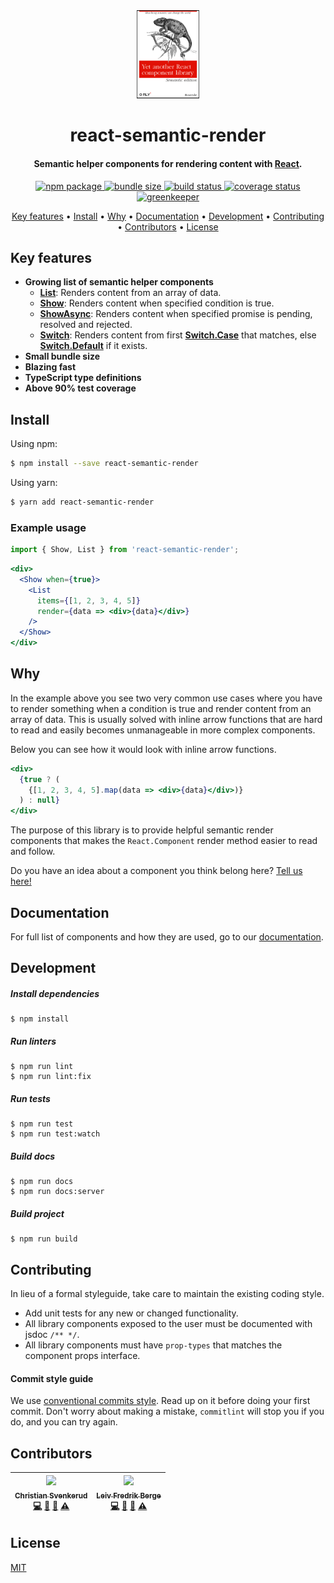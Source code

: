<div align="center">

  <img src='./media/logo.png' width="20%" alt='logo' />

  <h1>react-semantic-render</h1>

  <h4>Semantic helper components for rendering content with <a href="https://reactjs.org/" target="_blank">React</a>.</h4>

  <p>
    <a href="https://www.npmjs.com/package/react-semantic-render">
      <img src="https://img.shields.io/npm/v/react-semantic-render.svg" alt="npm package" />
    </a>
    <a href="https://bundlephobia.com/result?p=react-semantic-render">
      <img src="https://img.shields.io/bundlephobia/min/react-semantic-render.svg" alt="bundle size" />
    </a>
    <a href="https://travis-ci.com/csvenke/react-semantic-render">
      <img src="https://travis-ci.com/csvenke/react-semantic-render.svg?branch=master" alt="build status" />
    </a>
    <a href='https://coveralls.io/github/csvenke/react-semantic-render?branch=master'>
      <img src='https://coveralls.io/repos/github/csvenke/react-semantic-render/badge.svg?branch=master&service=github' alt='coverage status' />
    </a>
    <a href="https://greenkeeper.io/">
      <img src="https://badges.greenkeeper.io/csvenke/react-semantic-render.svg" alt="greenkeeper" />
    </a>
  </p>

  <p>
    <a href="#key-features">Key features</a> •
    <a href="#install">Install</a> •
    <a href="#why">Why</a> •
    <a href="#documentation">Documentation</a> •
    <a href="#development">Development</a> •
    <a href="#contributing">Contributing</a> •
    <a href="#contributors">Contributors</a> •
    <a href="#license">License</a>
  </p>

</div>

## Key features

* __Growing list of semantic helper components__ 
  * __[List](https://csvenke.github.io/react-semantic-render/#/List)__: Renders content from an array of data.
  * __[Show](https://csvenke.github.io/react-semantic-render/#/Show)__: Renders content when specified condition is true.
  * __[ShowAsync](https://csvenke.github.io/react-semantic-render/#/ShowAsync)__: Renders content when specified promise is pending, resolved and rejected.
  * __[Switch](https://csvenke.github.io/react-semantic-render/#/Switch)__: Renders content from first __[Switch.Case](https://csvenke.github.io/react-semantic-render/#/SwitchCase)__ that matches, else __[Switch.Default](https://csvenke.github.io/react-semantic-render/#/SwitchDefault)__ if it exists.
* __Small bundle size__
* __Blazing fast__
* __TypeScript type definitions__
* __Above 90% test coverage__

## Install

Using npm:

```bash
$ npm install --save react-semantic-render
```

Using yarn:

```bash
$ yarn add react-semantic-render
```

### Example usage

```jsx
import { Show, List } from 'react-semantic-render';
```

```jsx
<div>
  <Show when={true}>
    <List
      items={[1, 2, 3, 4, 5]}
      render={data => <div>{data}</div>}
    />
  </Show>
</div>
```

## Why

In the example above you see two very common use cases where you have to render something when a condition is true and render content from an array of data.
This is usually solved with inline arrow functions that are hard to read and easily becomes unmanageable in more complex components.

Below you can see how it would look with inline arrow functions.

```jsx
<div>
  {true ? (
    {[1, 2, 3, 4, 5].map(data => <div>{data}</div>)}
  ) : null}
</div>
```

The purpose of this library is to provide helpful semantic render components that makes the `React.Component` render method easier to read and follow.

Do you have an idea about a component you think belong here? [Tell us here!](https://github.com/csvenke/react-semantic-render/issues/new)

## Documentation

For full list of components and how they are used, go to our [documentation](https://csvenke.github.io/react-semantic-render/).

## Development

##### Install dependencies
```
$ npm install
```

##### Run linters
```
$ npm run lint
$ npm run lint:fix
```

##### Run tests
```
$ npm run test
$ npm run test:watch
```

##### Build docs
```
$ npm run docs
$ npm run docs:server
```

##### Build project
```
$ npm run build
```

## Contributing

In lieu of a formal styleguide, take care to maintain the existing coding style. 

* Add unit tests for any new or changed functionality.
* All library components exposed to the user must be documented with jsdoc `/** */`.
* All library components must have `prop-types` that matches the component props interface.

#### Commit style guide
We use [conventional commits style](https://conventionalcommits.org/).
Read up on it before doing your first commit.
Don't worry about making a mistake, `commitlint` will stop you if you do, and you can try again.

## Contributors

<!-- ALL-CONTRIBUTORS-LIST:START - Do not remove or modify this section -->
<!-- prettier-ignore -->
| [<img src="https://avatars3.githubusercontent.com/u/9643219?v=4" width="100px;"/><br /><sub><b>Christian Svenkerud</b></sub>](https://github.com/csvenke)<br />[💻](https://github.com/csvenke/react-semantic-render/commits?author=csvenke "Code") [📖](https://github.com/csvenke/react-semantic-render/commits?author=csvenke "Documentation") [🤔](#ideas-csvenke "Ideas, Planning, & Feedback") [⚠️](https://github.com/csvenke/react-semantic-render/commits?author=csvenke "Tests") | [<img src="https://avatars2.githubusercontent.com/u/41568251?v=4" width="100px;"/><br /><sub><b>Leiv Fredrik Berge</b></sub>](https://github.com/bergelf)<br />[💻](https://github.com/csvenke/react-semantic-render/commits?author=bergelf "Code") [📖](https://github.com/csvenke/react-semantic-render/commits?author=bergelf "Documentation") [🤔](#ideas-bergelf "Ideas, Planning, & Feedback") [⚠️](https://github.com/csvenke/react-semantic-render/commits?author=bergelf "Tests") |
| :---: | :---: |
<!-- ALL-CONTRIBUTORS-LIST:END -->

## License

[MIT](https://github.com/csvenke/react-semantic-render/blob/master/LICENSE)
